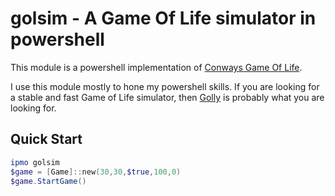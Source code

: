# golsim - A Game Of Life simulator in powershell

This module is a powershell implementation of [Conways Game Of Life](https://en.wikipedia.org/wiki/Conway%27s_Game_of_Life).

I use this module mostly to hone my powershell skills. If you are looking for a stable and fast Game of Life simulator, then [Golly](https://en.wikipedia.org/wiki/Conway%27s_Game_of_Life) is probably what you are looking for.

## Quick Start

```powershell
ipmo golsim
$game = [Game]::new(30,30,$true,100,0)
$game.StartGame()
```